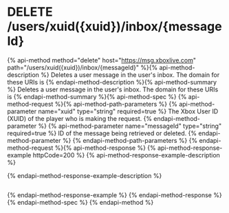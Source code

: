 # DELETE /users/xuid({xuid})/inbox/{messageId}

{% api-method method="delete" host="https://msg.xboxlive.com" path="/users/xuid({xuid})/inbox/{messageId}" %}{% api-method-description %}
Deletes a user message in the user's inbox. The domain for these URIs is 
{% endapi-method-description %}{% api-method-summary %}
Deletes a user message in the user's inbox. The domain for these URIs is 
{% endapi-method-summary %}{% api-method-spec %}
{% api-method-request %}{% api-method-path-parameters %}
{% api-method-parameter name="xuid" type="string" required=true %}
The Xbox User ID (XUID) of the player who is making the request.
{% endapi-method-parameter %}
{% api-method-parameter name="messageId" type="string" required=true %}
ID of the message being retrieved or deleted.
{% endapi-method-parameter %}
{% endapi-method-path-parameters %}
{% endapi-method-request %}{% api-method-response %}
{% api-method-response-example httpCode=200 %}
{% api-method-response-example-description %}

{% endapi-method-response-example-description %}

```text

```
{% endapi-method-response-example %}
{% endapi-method-response %}{% endapi-method-spec %}
{% endapi-method %}